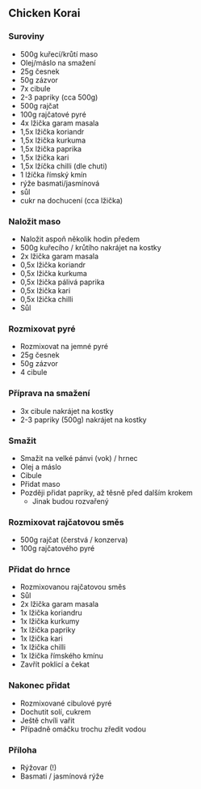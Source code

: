 ## Chicken Korai

### Suroviny
- 500g kuřecí/krůtí maso
- Olej/máslo na smažení
- 25g česnek
- 50g zázvor
- 7x cibule
- 2-3 papriky (cca 500g)
- 500g rajčat
- 100g rajčatové pyré
- 4x lžička garam masala
- 1,5x lžička koriandr
- 1,5x lžička kurkuma
- 1,5x lžička paprika
- 1,5x lžička kari
- 1,5x lžíčka chilli (dle chuti)
- 1 lžíčka římský kmín
- rýže basmati/jasmínová
- sůl
- cukr na dochucení (cca lžička)

### Naložit maso
- Naložit aspoň několik hodin předem
- 500g kuřecího / krůtího nakrájet na kostky
- 2x lžička garam masala
- 0,5x lžička koriandr
- 0,5x lžička kurkuma
- 0,5x lžička pálivá paprika
- 0,5x lžička kari
- 0,5x lžička chilli
- Sůl

### Rozmixovat pyré
- Rozmixovat na jemné pyré
- 25g česnek
- 50g zázvor
- 4 cibule

### Příprava na smažení
- 3x cibule nakrájet na kostky
- 2-3 papriky (500g) nakrájet na kostky

### Smažit
- Smažit na velké pánvi (vok) / hrnec
- Olej a máslo
- Cibule
- Přidat maso
- Později přidat papriky, až těsně před dalším krokem
    - Jinak budou rozvařený

### Rozmixovat rajčatovou směs
- 500g rajčat (čerstvá / konzerva)
- 100g rajčatového pyré

### Přidat do hrnce
- Rozmixovanou rajčatovou směs
- Sůl
- 2x lžička garam masala
- 1x lžička koriandru
- 1x lžička kurkumy
- 1x lžička papriky
- 1x lžička kari
- 1x lžička chilli
- 1x lžička římského kmínu
- Zavřít poklicí a čekat

### Nakonec přidat
- Rozmixované cibulové pyré
- Dochutit solí, cukrem
- Ještě chvíli vařit
- Případně omáčku trochu zředit vodou

### Příloha
- Rýžovar (!)
- Basmati / jasmínová rýže
